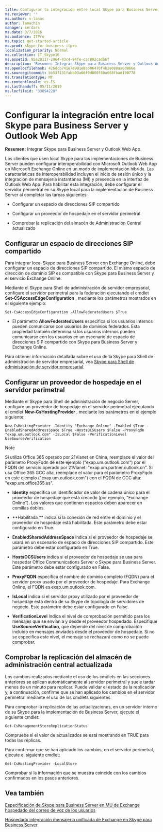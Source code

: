 ```yaml
---
title: Configurar la integración entre local Skype para Business Server y Outlook Web App
ms.reviewer: ''
ms.author: v-lanac
author: lanachin
manager: serdars
ms.date: 3/7/2016
ms.audience: ITPro
ms.topic: get-started-article
ms.prod: skype-for-business-itpro
localization_priority: Normal
ms.collection: IT_Skype16
ms.assetid: 95a20117-2064-43c4-94fe-cac892cadb6f
description: 'Resumen: Integrar Skype para Business Server y Outlook Web App.'
ms.openlocfilehash: 426dcb741e7e991e8ab06470f4b2e088aa0d866e
ms.sourcegitcommit: bb53f131fabb03a66f0d000f8ba668fbad190778
ms.translationtype: MT
ms.contentlocale: es-ES
ms.lasthandoff: 05/11/2019
ms.locfileid: "33894228"
---
```

# <a name="configure-integration-between-on-premises-skype-for-business-server-and-outlook-web-app"></a>Configurar la integración entre local Skype para Business Server y Outlook Web App

**Resumen:** Integrar Skype para Business Server y Outlook Web App.

Los clientes que usen local Skype para las implementaciones de Business Server pueden configurar interoperabilidad con Microsoft Outlook Web App en Microsoft Exchange Online en un modo de implementación híbrida. Las características de interoperabilidad incluyen el inicio de sesión único y la integración de mensajería instantánea (MI) y presencia en la interfaz de Outlook Web App. Para habilitar esta integración, debe configurar el servidor perimetral en su Skype local para la implementación de Business Server al completar las tareas siguientes:

- Configurar un espacio de direcciones SIP compartido

- Configurar un proveedor de hospedaje en el servidor perimetral

- Comprobar la replicación del almacén de Administración Central actualizado

## <a name="configure-a-shared-sip-address-space"></a>Configurar un espacio de direcciones SIP compartido

Para integrar local Skype para Business Server con Exchange Online, debe configurar un espacio de direcciones SIP compartido. El mismo espacio de dirección de dominio SIP es compatible con Skype para Business Server y el servicio Exchange Online.

Mediante el Skype para Shell de administración de servidor empresarial, configure el servidor perimetral para la federación ejecutando el cmdlet **Set-CSAccessEdgeConfiguration** , mediante los parámetros mostrados en el siguiente ejemplo:

```
Set-CsAccessEdgeConfiguration -AllowFederatedUsers $True
```

- El parámetro **AllowFederatedUsers** especifica si los usuarios internos pueden comunicarse con usuarios de dominios federados. Esta propiedad también determina si los usuarios internos pueden comunicarse con los usuarios en un escenario de espacio de direcciones SIP compartido con Skype para Business Server y Exchange Online.

Para obtener información detallada sobre el uso de la Skype para Shell de administración de servidor empresarial, vea [Skype para Shell de administración de servidor empresarial](../../manage/management-shell.md).

## <a name="configure-a-hosting-provider-on-the-edge-server"></a>Configurar un proveedor de hospedaje en el servidor perimetral

Mediante el Skype para Shell de administración de negocio Server, configure un proveedor de hospedaje en el servidor perimetral ejecutando el cmdlet **New-CsHostingProvider** , mediante los parámetros en el ejemplo siguiente:

```
New-CsHostingProvider -Identity "Exchange Online" -Enabled $True -EnabledSharedAddressSpace $True -HostsOCSUsers $False -ProxyFqdn "exap.um.outlook.com" -IsLocal $False -VerificationLevel UseSourceVerification
```

> [!NOTE]
> Si utiliza Office 365 operado por 21Vianet en China, reemplace el valor del parámetro ProxyFqdn de este ejemplo ("exap.um.outlook.com") por el FQDN del servicio operado por 21Vianet: "exap.um.partner.outlook.cn". Si usa Office 365 GCC alta, reemplace el valor para el parámetro ProxyFqdn en este ejemplo ("exap.um.outlook.com") con el FQDN de GCC alta: "exap.um.office365.us".

- **Identity** especifica un identificador de valor de cadena único para el proveedor de hospedaje que está creando (por ejemplo, "Exchange Online"). Los valores que contienen espacios deben aparecer en comillas dobles.

- **Habilitada ** indica si la conexión de red entre el dominio y el proveedor de hospedaje está habilitada. Este parámetro debe estar configurado en True.

- **EnabledSharedAddressSpace** indica si el proveedor de hospedaje se usará en un escenario de espacio de direcciones SIP compartido. Este parámetro debe estar configurado en True.

- **HostsOCSUsers** indica si el proveedor de hospedaje se usa para hospedar Office Communications Server o Skype para Business Server. Este parámetro debe estar configurado en False.

- **ProxyFQDN** especifica el nombre de dominio completo (FQDN) para el servidor proxy usado por el proveedor de hospedaje. Para Exchange Online, el FQDN es exap.um.outlook.com.

- **IsLocal** indica si el servidor proxy utilizado por el proveedor de hospedaje está dentro de su Skype de topología de servidores de negocio. Este parámetro debe estar configurado en False.

- **VerificationLevel** Indica el nivel de comprobación permitido para los mensajes que se envían a y desde el proveedor hospedado. Especifique **UseSourceVerification**, que depende del nivel de comprobación incluido en mensajes enviados desde el proveedor de hospedaje. Si no se especifica este nivel, el mensaje se rechazará como no se puede comprobar.

## <a name="verify-replication-of-the-updated-central-management-store"></a>Comprobar la replicación del almacén de administración central actualizada

Los cambios realizados mediante el uso de los cmdlets en las secciones anteriores se aplican automáticamente al servidor perimetral y suele tardar menos de un minuto para replicar. Puede validar el estado de la replicación y, a continuación, confirme que se han aplicado los cambios en el servidor perimetral mediante el uso de los cmdlets siguientes.

Para comprobar la replicación de las actualizaciones, en un servidor interno de su Skype para la implementación de Business Server, ejecute el siguiente cmdlet:

```
Get-CsManagementStoreReplicationStatus
```
Compruebe si el valor de actualizados se está mostrando en TRUE para todas las réplicas.

Para confirmar que se han aplicado los cambios, en el servidor perimetral, ejecute el siguiente cmdlet:

```
Get-CsHostingProvider -LocalStore
```
Comprobar si la información que se muestra coincide con los cambios confirmados en los pasos anteriores.

## <a name="see-also"></a>Vea también

[Especificación de Skype para Business Server en MU de Exchange hospedado del correo de voz de los usuarios](https://technet.microsoft.com/library/306d3fb5-231b-4f0b-b8d8-0d9083b5ed77.aspx)

[Hospedado integración mensajería unificada de Exchange en Skype para Business Server](https://technet.microsoft.com/library/f4de0165-da3b-499e-98fc-28ddd0db02d5.aspx)
